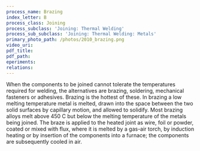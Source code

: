 ```yaml
---
process_name: Brazing
index_letter: B
process_class: Joining
process_subclass: 'Joining: Thermal Welding'
process_sub_subclass: 'Joining: Thermal Welding: Metals'
primary_photo_path: /photos/2010_brazing.png
video_uri:
pdf_title:
pdf_path:
eperiments:
relations:
---
```


When the components to be joined cannot tolerate the temperatures required for welding, the alternatives are brazing, soldering, mechanical fasteners or adhesives. Brazing is the hottest of these. In brazing a low melting temperature metal is melted, drawn into the space between the two solid surfaces by capillary motion, and allowed to solidify. Most brazing alloys melt above 450 C but below the melting temperature of the metals being joined. The braze is applied to the heated joint as wire, foil or powder, coated or mixed with flux, where it is melted by a gas-air torch, by induction heating or by insertion of the components into a furnace; the components are subsequently cooled in air.